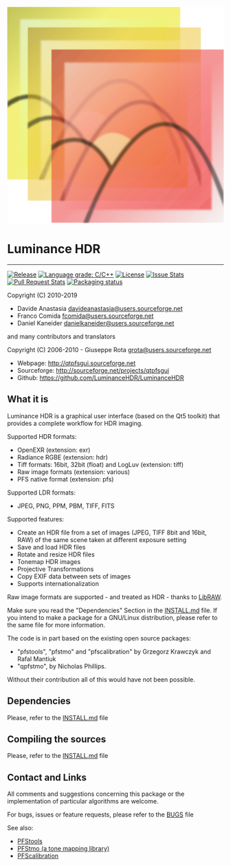 ![Logo](images/luminance.svg)
# Luminance HDR
---------------
[![Release](https://img.shields.io/github/release/LuminanceHDR/LuminanceHDR.svg)](https://github.com/LuminanceHDR/LuminanceHDR/releases/tag/v.2.6.0)
[![Language grade: C/C++](https://img.shields.io/lgtm/grade/cpp/g/LuminanceHDR/LuminanceHDR.svg?logo=lgtm&logoWidth=18)](https://lgtm.com/projects/g/LuminanceHDR/LuminanceHDR/context:cpp)
[![License](https://img.shields.io/github/license/LuminanceHDR/LuminanceHDR.svg)](https://github.com/LuminanceHDR/LuminanceHDR/blob/master/LICENSE)
[![Issue Stats](https://img.shields.io/github/issues/LuminanceHDR/LuminanceHDR.svg)](https://github.com/LuminanceHDR/LuminanceHDR/issues)
[![Pull Request Stats](https://img.shields.io/github/issues-pr/LuminanceHDR/LuminanceHDR.svg)](https://github.com/LuminanceHDR/LuminanceHDR/pulls)
[![Packaging status](https://repology.org/badge/tiny-repos/luminance-hdr.svg)](https://repology.org/project/luminance-hdr/badges)

Copyright (C) 2010-2019

 - Davide Anastasia <davideanastasia@users.sourceforge.net>
 - Franco Comida <fcomida@users.sourceforge.net>
 - Daniel Kaneider <danielkaneider@users.sourceforge.net>

 and many contributors and translators

Copyright (C) 2006-2010 - Giuseppe Rota <grota@users.sourceforge.net>

- Webpage: http://qtpfsgui.sourceforge.net
- Sourceforge: http://sourceforge.net/projects/qtpfsgui
- Github: https://github.com/LuminanceHDR/LuminanceHDR

What it is
----------
Luminance HDR is a graphical user interface (based on the Qt5 toolkit) that provides a complete workflow for HDR imaging.

Supported HDR formats:
* OpenEXR (extension: exr)
* Radiance RGBE (extension: hdr)
* Tiff formats: 16bit, 32bit (float) and LogLuv (extension: tiff)
* Raw image formats (extension: various)
* PFS native format (extension: pfs)

Supported LDR formats:
* JPEG, PNG, PPM, PBM, TIFF, FITS

Supported features:
* Create an HDR file from a set of images (JPEG, TIFF 8bit and 16bit, RAW)
of the same scene taken at different exposure setting
* Save and load HDR files
* Rotate and resize HDR files
* Tonemap HDR images
* Projective Transformations
* Copy EXIF data between sets of images
* Supports internationalization

Raw image formats are supported - and treated as HDR - thanks to [LibRAW](http://www.libraw.org/).

Make sure you read the "Dependencies" Section in the [INSTALL.md](INSTALL.md) file. If you intend to make a package for a GNU/Linux distribution, please refer to the same file for more information.

The code is in part based on the existing open source packages:
- "pfstools", "pfstmo" and "pfscalibration" by Grzegorz Krawczyk and Rafal Mantiuk
- "qpfstmo", by Nicholas Phillips.

Without their contribution all of this would have not been possible.

Dependencies
------------
Please, refer to the [INSTALL.md](INSTALL.md) file

Compiling the sources
---------------------
Please, refer to the [INSTALL.md](INSTALL.md) file

Contact and Links
-----------------
All comments and suggestions concerning this package or the implementation of particular algorithms are welcome.

For bugs, issues or feature requests, please refer to the [BUGS](BUGS) file

See also:
* [PFStools](http://www.mpii.mpg.de/resources/pfstools/)
* [PFStmo (a tone mapping library)](http://www.mpii.mpg.de/resources/tmo/)
* [PFScalibration](http://www.mpii.mpg.de/resources/hdr/calibration/pfs.html)
